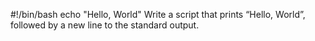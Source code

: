 #!/bin/bash
echo "Hello, World" Write a script that prints “Hello, World”, followed by a new line to the standard output.
